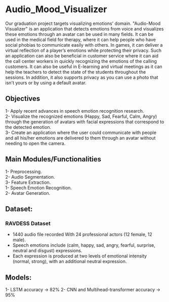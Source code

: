 # Audio_Mood_Visualizer
Our graduation project targets visualizing emotions' domain. "Audio-Mood Visualizer" is an application that detects emotions from voice and visualizes these emotions through an avatar can be used in many fields. It can be used in the medical field for therapy, where it can help people who have social phobias to communicate easily with others. In games, it can deliver a virtual reflection of a player’s emotions while protecting their privacy. Such an application can also be beneficial in customer service where it can aid the call center workers in quickly recognizing the emotions of the calling customers. It can also be useful in E-learning and virtual meetings as it can help the teachers to detect the state of the students throughout the sessions. In addition, it also supports privacy as you can use a photo that isn't yours or by using a default avatar.

## Objectives
1- Apply recent advances in speech emotion recognition research.<br>
2- Visualize the recognized emotions (Happy, Sad, Fearful, Calm, Angry) through the generation of avatars with facial expressions that correspond to the detected emotion.<br>
3- Create an application where the user could communicate with people and all his/her emotions are delivered to them through an avatar without needing to open the camera.<br>

## Main Modules/Functionalities
1- Preprocessing.<br>
2- Audio Segmentation.<br> 
3- Feature Extraction.<br>
1- Speech Emotion Recognition.<br>
2- Avatar Generation.<br>

## Dataset:
### RAVDESS Dataset
* 1440 audio file  recorded With  24 professional actors (12 female, 12 male).<br>
* Speech emotions include (calm, happy, sad, angry, fearful,  surprise, neutral and disgust) expressions.<br>
* Each expression is produced at two levels of emotional intensity (normal, strong), with an additional neutral expression.<br>

## Models:
1- LSTM     accuracy -> 82%
2- CNN and Multihead-transformer   accuracy -> 95%










